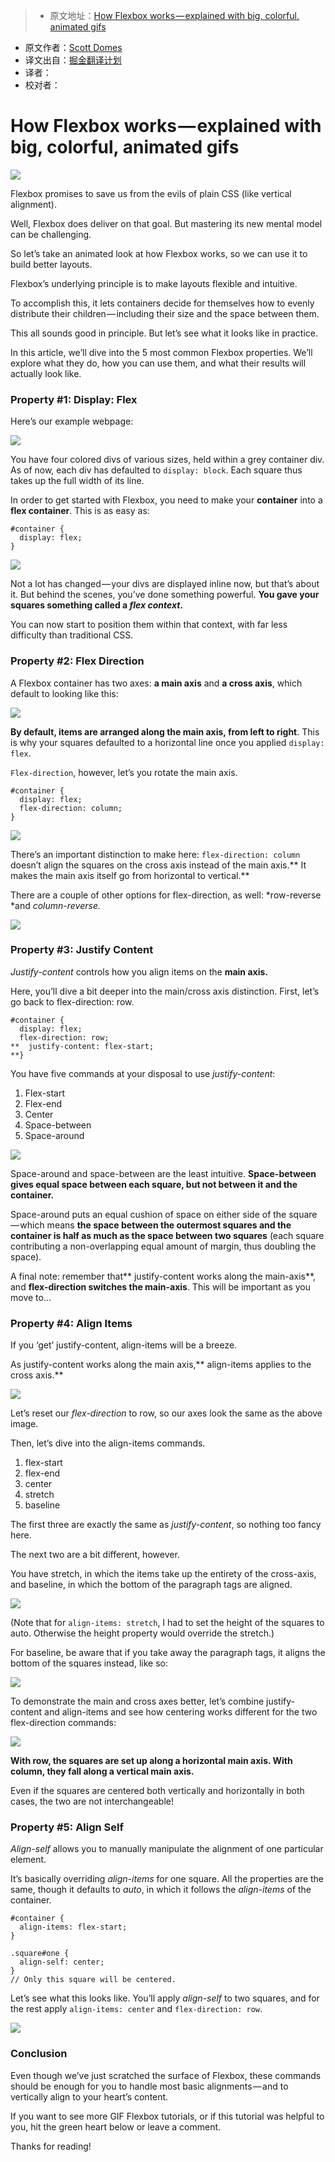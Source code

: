 > * 原文地址：[How Flexbox works — explained with big, colorful, animated gifs](https://medium.freecodecamp.com/an-animated-guide-to-flexbox-d280cf6afc35#.u44ga6k7p)
* 原文作者：[Scott Domes](https://medium.freecodecamp.com/@scottdomes)
* 译文出自：[掘金翻译计划](https://github.com/xitu/gold-miner)
* 译者：
* 校对者：

# How Flexbox works — explained with big, colorful, animated gifs

![](https://cdn-images-1.medium.com/max/2000/1*zyzR64aw4rDPsoG-ZwZ9rQ.png)

Flexbox promises to save us from the evils of plain CSS (like vertical alignment).

Well, Flexbox does deliver on that goal. But mastering its new mental model can be challenging.

So let’s take an animated look at how Flexbox works, so we can use it to build better layouts.

Flexbox’s underlying principle is to make layouts flexible and intuitive.

To accomplish this, it lets containers decide for themselves how to evenly distribute their children — including their size and the space between them.

This all sounds good in principle. But let’s see what it looks like in practice.

In this article, we’ll dive into the 5 most common Flexbox properties. We’ll explore what they do, how you can use them, and what their results will actually look like.

### Property #1: Display: Flex

Here’s our example webpage:

![](https://cdn-images-1.medium.com/max/2000/1*ifusEqwI87nBKXgK9oZ_7A.gif)

You have four colored divs of various sizes, held within a grey container div. As of now, each div has defaulted to `display: block`. Each square thus takes up the full width of its line.

In order to get started with Flexbox, you need to make your **container** into a **flex container**. This is as easy as:

    #container {
      display: flex;
    }

![](https://cdn-images-1.medium.com/max/2000/1*L2W-ziqU45a1BNWV79ijDQ.gif)

Not a lot has changed — your divs are displayed inline now, but that’s about it. But behind the scenes, you’ve done something powerful. **You gave your squares something called a *flex context*.**

You can now start to position them within that context, with far less difficulty than traditional CSS.

### Property #2: Flex Direction

A Flexbox container has two axes: **a main axis** and **a cross axis**, which default to looking like this:

![](https://cdn-images-1.medium.com/max/1600/1*_Ruy6jFG7gUpSf76IUcJTQ.png)

**By default, items are arranged along the main axis, from left to right**. This is why your squares defaulted to a horizontal line once you applied `display: flex`.

`Flex-direction`, however, let’s you rotate the main axis.

    #container {
      display: flex;
      flex-direction: column;
    }

![](https://cdn-images-1.medium.com/max/2000/1*4yKnG2-vuPF5XA-BmXADLQ.gif)

There’s an important distinction to make here: `flex-direction: column` doesn’t align the squares on the cross axis instead of the main axis.** It makes the main axis itself go from horizontal to vertical.**

There are a couple of other options for flex-direction, as well: *row-reverse *and *column-reverse.*

![](https://cdn-images-1.medium.com/max/2000/1*PBr_ncouIehALaEOWmSbpQ.gif)

### Property #3: Justify Content

*Justify-content* controls how you align items on the **main axis.**

Here, you’ll dive a bit deeper into the main/cross axis distinction. First, let’s go back to flex-direction: row.

    #container {
      display: flex;
      flex-direction: row;
    **  justify-content: flex-start;
    **}

You have five commands at your disposal to use *justify-content*:

1. Flex-start
2. Flex-end
3. Center
4. Space-between
5. Space-around

![](https://cdn-images-1.medium.com/max/2000/1*2-6Tw8jqWrMKOfIugKyuDA.gif)

Space-around and space-between are the least intuitive. **Space-between gives equal space between each square, but not between it and the container.**

Space-around puts an equal cushion of space on either side of the square — which means **the space between the outermost squares and the container is half as much as the space between two squares** (each square contributing a non-overlapping equal amount of margin, thus doubling the space).

A final note: remember that** justify-content works along the main-axis**, and **flex-direction switches the main-axis**. This will be important as you move to…

### Property #4: Align Items

If you ‘get’ justify-content, align-items will be a breeze.

As justify-content works along the main axis,** align-items applies to the cross axis.**

![](https://cdn-images-1.medium.com/max/1600/1*_Ruy6jFG7gUpSf76IUcJTQ.png)

Let’s reset our *flex-direction* to row, so our axes look the same as the above image.

Then, let’s dive into the align-items commands.

1. flex-start
2. flex-end
3. center
4. stretch
5. baseline

The first three are exactly the same as *justify-content*, so nothing too fancy here.

The next two are a bit different, however.

You have stretch, in which the items take up the entirety of the cross-axis, and baseline, in which the bottom of the paragraph tags are aligned.

![](https://cdn-images-1.medium.com/max/2000/1*htfdNmRIIFu_veRaFOj5qA.gif)

(Note that for `align-items: stretch`, I had to set the height of the squares to auto. Otherwise the height property would override the stretch.)

For baseline, be aware that if you take away the paragraph tags, it aligns the bottom of the squares instead, like so:

![](https://cdn-images-1.medium.com/max/2000/1*6dd9KnKMUN49lFsbHlJi6A.png)

To demonstrate the main and cross axes better, let’s combine justify-content and align-items and see how centering works different for the two flex-direction commands:

![](https://cdn-images-1.medium.com/max/2000/1*6mq-Uay7t6NhdF2E41Do0g.gif)

**With row, the squares are set up along a horizontal main axis. With column, they fall along a vertical main axis.**

Even if the squares are centered both vertically and horizontally in both cases, the two are not interchangeable!

### Property #5: Align Self

*Align-self* allows you to manually manipulate the alignment of one particular element.

It’s basically overriding *align-items* for one square. All the properties are the same, though it defaults to *auto*, in which it follows the *align-items* of the container.

    #container {
      align-items: flex-start;
    }

    .square#one {
      align-self: center;
    }
    // Only this square will be centered.

Let’s see what this looks like. You’ll apply *align-self* to two squares, and for the rest apply `align-items: center` and `flex-direction: row`.

![](https://cdn-images-1.medium.com/max/2000/1*HIADl1oL6pxXb2dMh_pXSQ.gif)

### Conclusion

Even though we’ve just scratched the surface of Flexbox, these commands should be enough for you to handle most basic alignments — and to vertically align to your heart’s content.

If you want to see more GIF Flexbox tutorials, or if this tutorial was helpful to you, hit the green heart below or leave a comment.

Thanks for reading!

